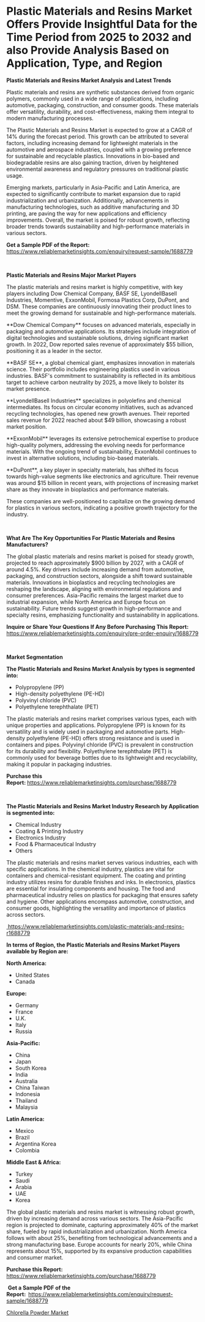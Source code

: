 <p><h1>Plastic Materials and Resins Market Offers Provide Insightful Data for the Time Period from 2025 to 2032 and also Provide Analysis Based on Application, Type, and Region</h1></p><p><strong>Plastic Materials and Resins Market Analysis and Latest Trends</strong></p>
<p><p>Plastic materials and resins are synthetic substances derived from organic polymers, commonly used in a wide range of applications, including automotive, packaging, construction, and consumer goods. These materials offer versatility, durability, and cost-effectiveness, making them integral to modern manufacturing processes.</p><p>The Plastic Materials and Resins Market is expected to grow at a CAGR of 14% during the forecast period. This growth can be attributed to several factors, including increasing demand for lightweight materials in the automotive and aerospace industries, coupled with a growing preference for sustainable and recyclable plastics. Innovations in bio-based and biodegradable resins are also gaining traction, driven by heightened environmental awareness and regulatory pressures on traditional plastic usage.</p><p>Emerging markets, particularly in Asia-Pacific and Latin America, are expected to significantly contribute to market expansion due to rapid industrialization and urbanization. Additionally, advancements in manufacturing technologies, such as additive manufacturing and 3D printing, are paving the way for new applications and efficiency improvements. Overall, the market is poised for robust growth, reflecting broader trends towards sustainability and high-performance materials in various sectors.</p></p>
<p><strong>Get a Sample PDF of the Report:&nbsp;</strong> <a href="https://www.reliablemarketinsights.com/enquiry/request-sample/1688779?utm_campaign=3257&utm_medium=2&utm_source=Github&utm_content=ia&utm_term=01042025&utm_id=plastic-materials-and-resins">https://www.reliablemarketinsights.com/enquiry/request-sample/1688779</a></p>
<p>&nbsp;</p>
<p><strong>Plastic Materials and Resins Major Market Players</strong></p>
<p><p>The plastic materials and resins market is highly competitive, with key players including Dow Chemical Company, BASF SE, LyondellBasell Industries, Momentive, ExxonMobil, Formosa Plastics Corp, DuPont, and DSM. These companies are continuously innovating their product lines to meet the growing demand for sustainable and high-performance materials.</p><p>**Dow Chemical Company** focuses on advanced materials, especially in packaging and automotive applications. Its strategies include integration of digital technologies and sustainable solutions, driving significant market growth. In 2022, Dow reported sales revenue of approximately $55 billion, positioning it as a leader in the sector.</p><p>**BASF SE**, a global chemical giant, emphasizes innovation in materials science. Their portfolio includes engineering plastics used in various industries. BASF's commitment to sustainability is reflected in its ambitious target to achieve carbon neutrality by 2025, a move likely to bolster its market presence.</p><p>**LyondellBasell Industries** specializes in polyolefins and chemical intermediates. Its focus on circular economy initiatives, such as advanced recycling technologies, has opened new growth avenues. Their reported sales revenue for 2022 reached about $49 billion, showcasing a robust market position.</p><p>**ExxonMobil** leverages its extensive petrochemical expertise to produce high-quality polymers, addressing the evolving needs for performance materials. With the ongoing trend of sustainability, ExxonMobil continues to invest in alternative solutions, including bio-based materials.</p><p>**DuPont**, a key player in specialty materials, has shifted its focus towards high-value segments like electronics and agriculture. Their revenue was around $15 billion in recent years, with projections of increasing market share as they innovate in bioplastics and performance materials.</p><p>These companies are well-positioned to capitalize on the growing demand for plastics in various sectors, indicating a positive growth trajectory for the industry.</p></p>
<p>&nbsp;</p>
<p><strong>What Are The Key Opportunities For Plastic Materials and Resins Manufacturers?</strong></p>
<p><p>The global plastic materials and resins market is poised for steady growth, projected to reach approximately $900 billion by 2027, with a CAGR of around 4.5%. Key drivers include increasing demand from automotive, packaging, and construction sectors, alongside a shift toward sustainable materials. Innovations in bioplastics and recycling technologies are reshaping the landscape, aligning with environmental regulations and consumer preferences. Asia-Pacific remains the largest market due to industrial expansion, while North America and Europe focus on sustainability. Future trends suggest growth in high-performance and specialty resins, emphasizing functionality and sustainability in applications.</p></p>
<p><strong>Inquire or Share Your Questions If Any Before Purchasing This Report:</strong> <a href="https://www.reliablemarketinsights.com/enquiry/pre-order-enquiry/1688779?utm_campaign=3257&utm_medium=2&utm_source=Github&utm_content=ia&utm_term=01042025&utm_id=plastic-materials-and-resins">https://www.reliablemarketinsights.com/enquiry/pre-order-enquiry/1688779</a></p>
<p>&nbsp;</p>
<p><strong>Market Segmentation</strong></p>
<p><strong>The Plastic Materials and Resins Market Analysis by types is segmented into:</strong></p>
<p><ul><li>Polypropylene (PP)</li><li>High-density polyethylene (PE-HD)</li><li>Polyvinyl chloride (PVC)</li><li>Polyethylene terephthalate (PET)</li></ul></p>
<p><p>The plastic materials and resins market comprises various types, each with unique properties and applications. Polypropylene (PP) is known for its versatility and is widely used in packaging and automotive parts. High-density polyethylene (PE-HD) offers strong resistance and is used in containers and pipes. Polyvinyl chloride (PVC) is prevalent in construction for its durability and flexibility. Polyethylene terephthalate (PET) is commonly used for beverage bottles due to its lightweight and recyclability, making it popular in packaging industries.</p></p>
<p><strong>Purchase this Report:&nbsp;</strong><a href="https://www.reliablemarketinsights.com/purchase/1688779?utm_campaign=3257&utm_medium=2&utm_source=Github&utm_content=ia&utm_term=01042025&utm_id=plastic-materials-and-resins">https://www.reliablemarketinsights.com/purchase/1688779</a></p>
<p>&nbsp;</p>
<p><strong>The Plastic Materials and Resins Market Industry Research by Application is segmented into:</strong></p>
<p><ul><li>Chemical Industry</li><li>Coating & Printing Industry</li><li>Electronics Industry</li><li>Food & Pharmaceutical Industry</li><li>Others</li></ul></p>
<p><p>The plastic materials and resins market serves various industries, each with specific applications. In the chemical industry, plastics are vital for containers and chemical-resistant equipment. The coating and printing industry utilizes resins for durable finishes and inks. In electronics, plastics are essential for insulating components and housing. The food and pharmaceutical industry relies on plastics for packaging that ensures safety and hygiene. Other applications encompass automotive, construction, and consumer goods, highlighting the versatility and importance of plastics across sectors.</p></p>
<p><a href="https://www.reliablemarketinsights.com/plastic-materials-and-resins-r1688779?utm_campaign=3257&utm_medium=2&utm_source=Github&utm_content=ia&utm_term=01042025&utm_id=plastic-materials-and-resins">&nbsp;https://www.reliablemarketinsights.com/plastic-materials-and-resins-r1688779</a></p>
<p><strong>In terms of Region, the Plastic Materials and Resins Market Players available by Region are:</strong></p>
<p>
    <p> <strong> North America: </strong>
        <ul>
            <li>United States</li>
            <li>Canada</li>
        </ul>
        </p> 
    <p> <strong> Europe: </strong>
        <ul>
            <li>Germany</li>
            <li>France</li>
            <li>U.K.</li>
            <li>Italy</li>
            <li>Russia</li>
        </ul>
        </p> 
    <p> <strong> Asia-Pacific: </strong>
        <ul>
            <li>China</li>
            <li>Japan</li>
            <li>South Korea</li>
            <li>India</li>
            <li>Australia</li>
            <li>China Taiwan</li>
            <li>Indonesia</li>
            <li>Thailand</li>
            <li>Malaysia</li>
        </ul>
        </p> 
    <p> <strong> Latin America: </strong>
        <ul>
            <li>Mexico</li>
            <li>Brazil</li>
            <li>Argentina Korea</li>
            <li>Colombia</li>
        </ul>
        </p> 
    <p> <strong> Middle East & Africa: </strong>
        <ul>
            <li>Turkey</li>
            <li>Saudi</li>
            <li>Arabia</li>
            <li>UAE</li>
            <li>Korea</li>
        </ul>
    </p>
    </p>
<p><p>The global plastic materials and resins market is witnessing robust growth, driven by increasing demand across various sectors. The Asia-Pacific region is projected to dominate, capturing approximately 40% of the market share, fueled by rapid industrialization and urbanization. North America follows with about 25%, benefiting from technological advancements and a strong manufacturing base. Europe accounts for nearly 20%, while China represents about 15%, supported by its expansive production capabilities and consumer market.</p></p>
<p><strong>Purchase this Report: </strong><a href="https://www.reliablemarketinsights.com/purchase/1688779?utm_campaign=3257&utm_medium=2&utm_source=Github&utm_content=ia&utm_term=01042025&utm_id=plastic-materials-and-resins">https://www.reliablemarketinsights.com/purchase/1688779</a></p>
<p>&nbsp;<strong>Get a Sample PDF of the Report:&nbsp;&nbsp;</strong><a href="https://www.reliablemarketinsights.com/enquiry/request-sample/1688779?utm_campaign=3257&utm_medium=2&utm_source=Github&utm_content=ia&utm_term=01042025&utm_id=plastic-materials-and-resins">https://www.reliablemarketinsights.com/enquiry/request-sample/1688779</a></p>
<p><strong></strong></p>
<p><p><a href="https://github.com/guleealhani/Market-Research-Report-List-1/blob/main/chlorella-powder-market.md?utm_campaign=3257&utm_medium=2&utm_source=Github&utm_content=ia&utm_term=01042025&utm_id=plastic-materials-and-resins">Chlorella Powder Market</a></p></p>